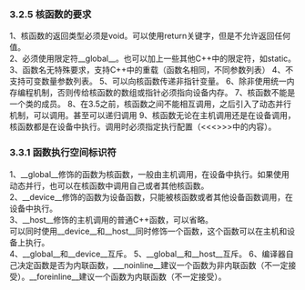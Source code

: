 ### 3.2.5 核函数的要求
1、核函数的返回类型必须是void。可以使用return关键字，但是不允许返回任何值。  
2、必须使用限定符__global__。也可以加上一些其他C++中的限定符，如static。  
3、函数名无特殊要求，支持C++中的重载（函数名相同，不同参数列表）
4、不支持可变数量参数列表。
5、可以向核函数传递非指针变量。
6、除非使用统一内存编程机制，否则传给核函数的数组或指针必须指向设备内存。
7、核函数不能是一个类的成员。
8、在3.5之前，核函数之间不能相互调用，之后引入了动态并行机制，可以调用。甚至可以递归调用
9、核函数无论在主机调用还是在设备调用，核函数都是在设备中执行。调用时必须指定执行配置（<<<>>>中的内容）。
### 3.3.1 函数执行空间标识符
1、__global__修饰的函数为核函数，一般由主机调用，在设备中执行。如果使用动态并行，也可以在核函数中调用自己或者其他核函数。  
2、__device__修饰的函数为设备函数，只能被核函数或者其他设备函数调用，在设备中执行。  
3、__host__修饰的主机调用的普通C++函数，可以省略。  
可以同时使用__device__和__host__同时修饰一个函数，这个函数可以在主机和设备上执行。  
4、__global__和__device__互斥。
5、__global__和__host__互斥。
6、编译器自己决定函数是否为内联函数，___noinline__建议一个函数为非内联函数（不一定接受）。__foreinline__建议一个函数为内联函数（不一定接受）。